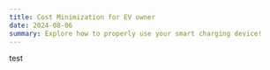 ```yaml
---
title: Cost Minimization for EV owner
date: 2024-08-06
summary: Explore how to properly use your smart charging device!
---
```

<div style="text-align: justify;">
test
</div>
